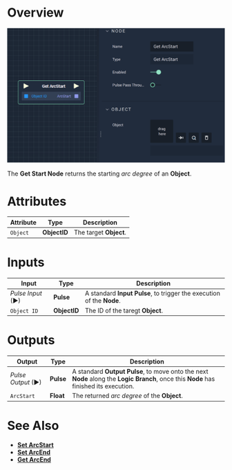 # Overview

![The Get ArcStart Node.](../../../.gitbook/assets/getarcstart.png)

The **Get Start Node** returns the starting *arc degree* of an **Object**.

# Attributes

|Attribute|Type|Description|
|---|---|---|
|`Object`|**ObjectID**|The target **Object**.|

# Inputs

|Input|Type|Description|
|---|---|---|
|*Pulse Input* (►)|**Pulse**|A standard **Input Pulse**, to trigger the execution of the **Node**.|
|`Object ID`|**ObjectID**|The ID of the taregt **Object**.|

# Outputs

|Output|Type|Description|
|---|---|---|
|*Pulse Output* (►)|**Pulse**|A standard **Output Pulse**, to move onto the next **Node** along the **Logic Branch**, once this **Node** has finished its execution.|
|`ArcStart`|**Float**|The returned *arc degree* of the **Object**.|

# See Also

* [**Set ArcStart**](setarcstart.md)
* [**Set ArcEnd**](setarcend.md)
* [**Get ArcEnd**](getarcend.md)
